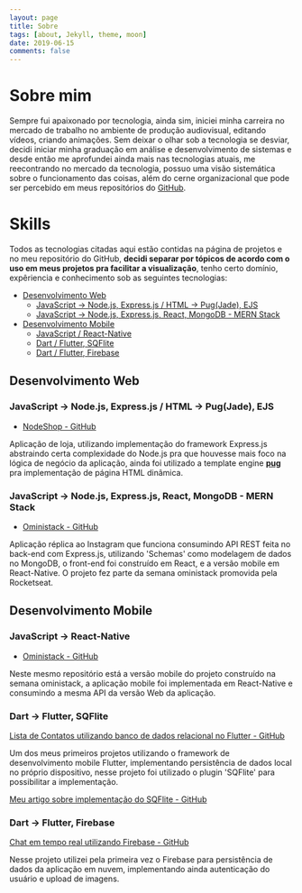 ```yaml
---
layout: page
title: Sobre
tags: [about, Jekyll, theme, moon]
date: 2019-06-15
comments: false
---
```


# Sobre mim

Sempre fui apaixonado por tecnologia, ainda sim, iniciei minha carreira no mercado de trabalho no ambiente de produção audiovisual, editando vídeos, criando animações. Sem deixar o olhar sob a tecnologia se desviar, decidi iniciar minha graduação em análise e desenvolvimento de sistemas e desde então me aprofundei ainda mais nas tecnologias atuais, me reecontrando no mercado da tecnologia, possuo uma visão sistemática sobre o funcionamento das coisas, além do cerne organizacional que pode ser percebido em meus repositórios do [GitHub](github.com/jsdaniell).

# Skills

Todos as tecnologias citadas aqui estão contidas na página de projetos e no meu repositório do GitHub, **decidi separar por tópicos de acordo com o uso em meus projetos pra facilitar a visualização**, tenho certo domínio, expêriencia e conhecimento sob as seguintes tecnologias:



<!-- ommit in TOC -->
  - [Desenvolvimento Web](#desenvolvimento-web)
    - [JavaScript → Node.js, Express.js / HTML → Pug(Jade), EJS](#javascript-%E2%86%92-nodejs-expressjs--html-%E2%86%92-pugjade-ejs)
    - [JavaScript → Node.js, Express.js, React, MongoDB - MERN Stack](#javascript-%E2%86%92-nodejs-expressjs-react-mongodb---mern-stack)
  - [Desenvolvimento Mobile](#desenvolvimento-mobile)
    - [JavaScript / React-Native](#javascript--react-native)
    - [Dart / Flutter, SQFlite](#dart--flutter-sqflite)
    - [Dart / Flutter, Firebase](#dart--flutter-firebase)

## Desenvolvimento Web

### JavaScript → Node.js, Express.js / HTML → Pug(Jade), EJS

- [NodeShop - GitHub](https://github.com/jsdaniell/nodeshop)

Aplicação de loja, utilizando implementação do framework Express.js abstraindo certa complexidade do Node.js pra que houvesse mais foco na lógica de negócio da aplicação, ainda foi utilizado a template engine **[pug](https://pugjs.org/api/getting-started.html)** pra implementação de página HTML dinâmica.

### JavaScript → Node.js, Express.js, React, MongoDB - MERN Stack

- [Oministack - GitHub](https://github.com/jsdaniell/oministack)

Aplicação réplica ao Instagram que funciona consumindo API REST feita no back-end com Express.js, utilizando 'Schemas' como modelagem de dados no MongoDB, o front-end foi construído em React, e a versão mobile em React-Native. O projeto fez parte da semana oministack promovida pela Rocketseat.

## Desenvolvimento Mobile

### JavaScript → React-Native

- [Oministack - GitHub](https://github.com/jsdaniell/oministack)

Neste mesmo repositório está a versão mobile do projeto construído na semana oministack, a aplicação mobile foi implementada em React-Native e consumindo a mesma API da versão Web da aplicação.

### Dart → Flutter, SQFlite

[Lista de Contatos utilizando banco de dados relacional no Flutter - GitHub](https://github.com/jsdaniell/contact_list_app)

Um dos meus primeiros projetos utilizando o framework de desenvolvimento mobile Flutter, implementando persistência de dados local no próprio dispositivo, nesse projeto foi utilizado o plugin 'SQFlite' para possibilitar a implementação.

[Meu artigo sobre implementação do SQFlite - GitHub](https://jsdaniell.gitbook.io/source-code/flutter/utilizando-sqflite-para-criar-e-manipular-um-banco-de-dados-com-flutter)

### Dart → Flutter, Firebase

[Chat em tempo real utilizando Firebase - GitHub](https://github.com/jsdaniell/online_chat_firebase)

Nesse projeto utilizei pela primeira vez o Firebase para persistência de dados da aplicação em nuvem, implementando ainda autenticação do usuário e upload de imagens.



